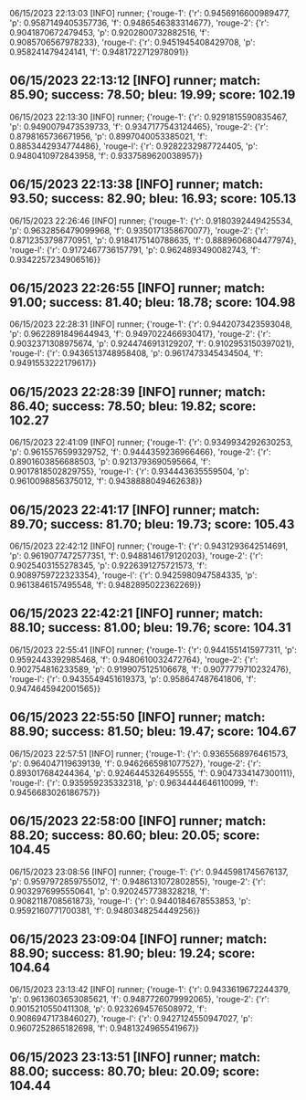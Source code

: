 06/15/2023 22:13:03  [INFO] runner; {'rouge-1': {'r': 0.9456916600989477, 'p': 0.9587149405357736, 'f': 0.9486546383314677}, 'rouge-2': {'r': 0.9041870672479453, 'p': 0.9202800732882516, 'f': 0.9085706567978233}, 'rouge-l': {'r': 0.9451945408429708, 'p': 0.958241479424141, 'f': 0.9481722712978091}}

## 06/15/2023 22:13:12  [INFO] runner; match: 85.90; success: 78.50; bleu: 19.99; score: 102.19

06/15/2023 22:13:30  [INFO] runner; {'rouge-1': {'r': 0.9291815590835467, 'p': 0.9490079473539733, 'f': 0.9347177543124465}, 'rouge-2': {'r': 0.8798165736671956, 'p': 0.8997040053385021, 'f': 0.8853442934774486}, 'rouge-l': {'r': 0.9282232987724405, 'p': 0.9480410972843958, 'f': 0.9337589620038957}}
## 06/15/2023 22:13:38  [INFO] runner; match: 93.50; success: 82.90; bleu: 16.93; score: 105.13

06/15/2023 22:26:46  [INFO] runner; {'rouge-1': {'r': 0.9180392449425534, 'p': 0.9632856479099968, 'f': 0.9350171358670077}, 'rouge-2': {'r': 0.8712353798770951, 'p': 0.9184175140788635, 'f': 0.8889606804477974}, 'rouge-l': {'r': 0.9172467736157791, 'p': 0.9624893490082743, 'f': 0.9342257234906516}}
## 06/15/2023 22:26:55  [INFO] runner; match: 91.00; success: 81.40; bleu: 18.78; score: 104.98

06/15/2023 22:28:31  [INFO] runner; {'rouge-1': {'r': 0.9442073423593048, 'p': 0.9622891849644943, 'f': 0.9497022466930417}, 'rouge-2': {'r': 0.9032371308975674, 'p': 0.9244746913129207, 'f': 0.9102953150397021}, 'rouge-l': {'r': 0.9436513748958408, 'p': 0.9617473345434504, 'f': 0.9491553222179617}}
## 06/15/2023 22:28:39  [INFO] runner; match: 86.40; success: 78.50; bleu: 19.82; score: 102.27

06/15/2023 22:41:09  [INFO] runner; {'rouge-1': {'r': 0.9349934292630253, 'p': 0.9615576599329752, 'f': 0.9444359236966466}, 'rouge-2': {'r': 0.8901603856688503, 'p': 0.9213793690595664, 'f': 0.9017818502829755}, 'rouge-l': {'r': 0.934443635559504, 'p': 0.9610098856375012, 'f': 0.9438888049462638}}
## 06/15/2023 22:41:17  [INFO] runner; match: 89.70; success: 81.70; bleu: 19.73; score: 105.43

06/15/2023 22:42:12  [INFO] runner; {'rouge-1': {'r': 0.9431293642514691, 'p': 0.9619077472577351, 'f': 0.9488146179120203}, 'rouge-2': {'r': 0.9025403155278345, 'p': 0.9226391275721573, 'f': 0.9089759722323354}, 'rouge-l': {'r': 0.9425980947584335, 'p': 0.9613846157495548, 'f': 0.9482895022362269}}
## 06/15/2023 22:42:21  [INFO] runner; match: 88.10; success: 81.00; bleu: 19.76; score: 104.31

06/15/2023 22:55:41  [INFO] runner; {'rouge-1': {'r': 0.9441551415977311, 'p': 0.9592443392985468, 'f': 0.9480610032472764}, 'rouge-2': {'r': 0.902754816233589, 'p': 0.9199075125106678, 'f': 0.9077779710232476}, 'rouge-l': {'r': 0.9435549451619373, 'p': 0.958647487641806, 'f': 0.9474645942001565}}
## 06/15/2023 22:55:50  [INFO] runner; match: 88.90; success: 81.50; bleu: 19.47; score: 104.67

06/15/2023 22:57:51  [INFO] runner; {'rouge-1': {'r': 0.9365568976461573, 'p': 0.964047119639139, 'f': 0.9462665981077527}, 'rouge-2': {'r': 0.893017684244364, 'p': 0.9246445326495555, 'f': 0.9047334147300111}, 'rouge-l': {'r': 0.935959235332318, 'p': 0.9634444646110099, 'f': 0.9456683026186757}}
## 06/15/2023 22:58:00  [INFO] runner; match: 88.20; success: 80.60; bleu: 20.05; score: 104.45

06/15/2023 23:08:56  [INFO] runner; {'rouge-1': {'r': 0.9445981745676137, 'p': 0.9597972859755012, 'f': 0.9486131072802855}, 'rouge-2': {'r': 0.9032976995550641, 'p': 0.9202457738328218, 'f': 0.9082118708561873}, 'rouge-l': {'r': 0.9440184678553853, 'p': 0.9592160771700381, 'f': 0.9480348254449256}}

## 06/15/2023 23:09:04  [INFO] runner; match: 88.90; success: 81.90; bleu: 19.24; score: 104.64

06/15/2023 23:13:42  [INFO] runner; {'rouge-1': {'r': 0.9433619672244379, 'p': 0.9613603653085621, 'f': 0.9487726079992065}, 'rouge-2': {'r': 0.9015210550411308, 'p': 0.9232694576508972, 'f': 0.9086947173846027}, 'rouge-l': {'r': 0.9427124550947027, 'p': 0.9607252865182698, 'f': 0.9481324965541967}}

## 06/15/2023 23:13:51  [INFO] runner; match: 88.00; success: 80.70; bleu: 20.09; score: 104.44

